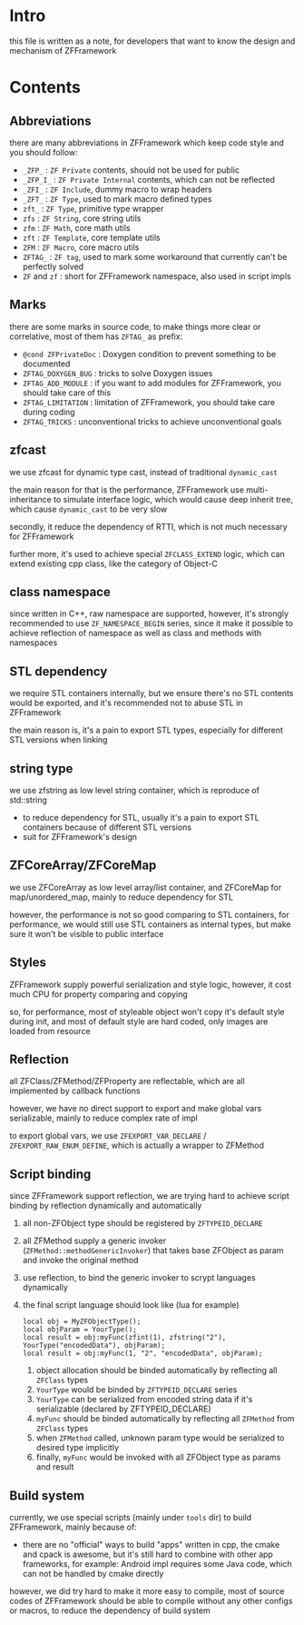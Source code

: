 # Intro

this file is written as a note, for developers that want to know the design and mechanism of ZFFramework


# Contents

## Abbreviations

there are many abbreviations in ZFFramework which keep code style and you should follow:

* `_ZFP_` : `ZF Private` contents, should not be used for public
* `_ZFP_I_` : `ZF Private Internal` contents, which can not be reflected
* `_ZFI_` : `ZF Include`, dummy macro to wrap headers
* `_ZFT_` : `ZF Type`, used to mark macro defined types
* `zft_` : `ZF Type`, primitive type wrapper
* `zfs` : `ZF String`, core string utils
* `zfm` : `ZF Math`, core math utils
* `zft` : `ZF Template`, core template utils
* `ZFM` : `ZF Macro`, core macro utils
* `ZFTAG_` : `ZF tag`, used to mark some workaround that currently can't be perfectly solved
* `ZF` and `zf` : short for ZFFramework namespace, also used in script impls


## Marks

there are some marks in source code, to make things more clear or correlative,
most of them has `ZFTAG_` as prefix:

* `@cond ZFPrivateDoc` : Doxygen condition to prevent something to be documented
* `ZFTAG_DOXYGEN_BUG` : tricks to solve Doxygen issues
* `ZFTAG_ADD_MODULE` : if you want to add modules for ZFFramework, you should take care of this
* `ZFTAG_LIMITATION` : limitation of ZFFramework, you should take care during coding
* `ZFTAG_TRICKS` : unconventional tricks to achieve unconventional goals


## zfcast

we use zfcast for dynamic type cast, instead of traditional `dynamic_cast`

the main reason for that is the performance, ZFFramework use multi-inheritance to simulate interface logic,
which would cause deep inherit tree, which cause `dynamic_cast` to be very slow

secondly, it reduce the dependency of RTTI, which is not much necessary for ZFFramework

further more, it's used to achieve special `ZFCLASS_EXTEND` logic,
which can extend existing cpp class, like the category of Object-C


## class namespace

since written in C++, raw namespace are supported, however,
it's strongly recommended to use `ZF_NAMESPACE_BEGIN` series,
since it make it possible to achieve reflection of namespace
as well as class and methods with namespaces


## STL dependency

we require STL containers internally, but we ensure there's no STL contents would be exported,
and it's recommended not to abuse STL in ZFFramework

the main reason is, it's a pain to export STL types,
especially for different STL versions when linking


## string type

we use zfstring as low level string container, which is reproduce of std::string

* to reduce dependency for STL, usually it's a pain to export STL containers because of different STL versions
* suit for ZFFramework's design


## ZFCoreArray/ZFCoreMap

we use ZFCoreArray as low level array/list container, and ZFCoreMap for map/unordered_map,
mainly to reduce dependency for STL

however, the performance is not so good comparing to STL containers,
for performance, we would still use STL containers as internal types,
but make sure it won't be visible to public interface


## Styles

ZFFramework supply powerful serialization and style logic,
however, it cost much CPU for property comparing and copying

so, for performance, most of styleable object won't copy it's default style during init,
and most of default style are hard coded, only images are loaded from resource


## Reflection

all ZFClass/ZFMethod/ZFProperty are reflectable,
which are all implemented by callback functions

however, we have no direct support to export and make global vars serializable,
mainly to reduce complex rate of impl

to export global vars, we use `ZFEXPORT_VAR_DECLARE` / `ZFEXPORT_RAW_ENUM_DEFINE`,
which is actually a wrapper to ZFMethod


## Script binding

since ZFFramework support reflection,
we are trying hard to achieve script binding by reflection dynamically and automatically

1. all non-ZFObject type should be registered by `ZFTYPEID_DECLARE`
1. all ZFMethod supply a generic invoker (`ZFMethod::methodGenericInvoker`)
    that takes base ZFObject as param and invoke the original method
1. use reflection, to bind the generic invoker to scrypt languages dynamically
1. the final script language should look like (lua for example)

    ```
    local obj = MyZFObjectType();
    local objParam = YourType();
    local result = obj:myFunc(zfint(1), zfstring("2"), YourType("encodedData"), objParam);
    local result = obj:myFunc(1, "2", "encodedData", objParam);
    ```

    1. object allocation should be binded automatically by reflecting all `ZFClass` types
    1. `YourType` would be binded by `ZFTYPEID_DECLARE` series
    1. `YourType` can be serialized from encoded string data if it's serializable
      (declared by ZFTYPEID_DECLARE)
    1. `myFunc` should be binded automatically by reflecting all `ZFMethod` from `ZFClass` types
    1. when `ZFMethod` called, unknown param type would be serialized to desired type implicitly
    1. finally, `myFunc` would be invoked with all ZFObject type as params and result


## Build system

currently, we use special scripts (mainly under `tools` dir) to build ZFFramework,
mainly because of:

* there are no "official" ways to build "apps" written in cpp,
    the cmake and cpack is awesome,
    but it's still hard to combine with other app frameworks, for example:
    Android impl requires some Java code,
    which can not be handled by cmake directly

however, we did try hard to make it more easy to compile,
most of source codes of ZFFramework should be able to compile
without any other configs or macros,
to reduce the dependency of build system

